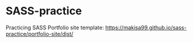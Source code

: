 # SASS-practice
 Practicing SASS
  Portfolio site template: https://makisa99.github.io/sass-practice/portfolio-site/dist/
